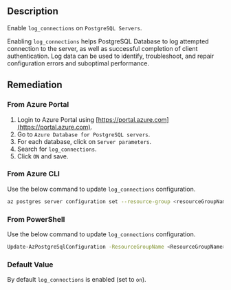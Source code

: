 ## Description

Enable `log_connections` on `PostgreSQL Servers`.

Enabling `log_connections` helps PostgreSQL Database to log attempted connection to the server, as well as successful completion of client authentication. Log data can be used to identify, troubleshoot, and repair configuration errors and suboptimal performance.

## Remediation

### From Azure Portal

1. Login to Azure Portal using [https://portal.azure.com](https://portal.azure.com).
2. Go to `Azure Database for PostgreSQL servers`.
3. For each database, click on `Server parameters`.
4. Search for `log_connections`.
5. Click `ON` and save.

### From Azure CLI

Use the below command to update `log_connections` configuration.

```bash
az postgres server configuration set --resource-group <resourceGroupName> --server-name <serverName> --name log_connections --value on
```

### From PowerShell

Use the below command to update `log_connections` configuration.

```bash
Update-AzPostgreSqlConfiguration -ResourceGroupName <ResourceGroupName> - ServerName <ServerName> -Name log_connections -Value on
```

### Default Value

By default `log_connections` is enabled (set to `on`).
